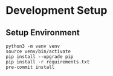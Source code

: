 Development Setup
=================

## Setup Environment

```shell
python3 -m venv venv
source venv/bin/activate
pip install --upgrade pip
pip install -r requirements.txt
pre-commit install
```
